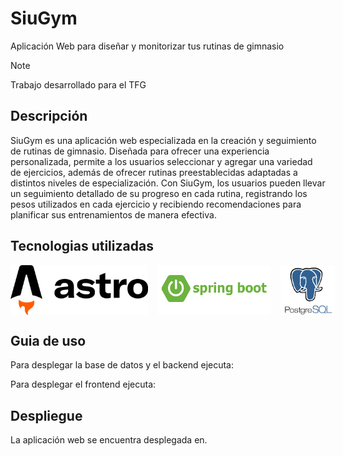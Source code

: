 # SiuGym
Aplicación Web para diseñar y monitorizar tus rutinas de gimnasio

> [!Note]
> Trabajo desarrollado para el TFG

## Descripción

SiuGym es una aplicación web especializada en la creación y seguimiento de rutinas de gimnasio. Diseñada para ofrecer una experiencia personalizada, permite a los usuarios seleccionar y agregar una variedad de ejercicios, además de ofrecer rutinas preestablecidas adaptadas a distintos niveles de especialización. Con SiuGym, los usuarios pueden llevar un seguimiento detallado de su progreso en cada rutina, registrando los pesos utilizados en cada ejercicio y recibiendo recomendaciones para planificar sus entrenamientos de manera efectiva.

## Tecnologias utilizadas

<div style="display: flex; justify-content: space-between; align-items: center; width: 100%">
    <img src="fotos_readme/logo_astro.webp" alt="Logo de AstroJS" width="220" height="80">
    &nbsp;&nbsp;&nbsp;&nbsp;
    &nbsp;&nbsp;&nbsp;&nbsp;
    <img src="fotos_readme/logo_springboot.png" alt="Logo de SqLite" width="180" height="80">
    &nbsp;&nbsp;&nbsp;&nbsp;
    &nbsp;&nbsp;&nbsp;&nbsp;
    <img src="fotos_readme/logo_postgre.png" alt="Logo de CSS" width="90" height="80">
</div>

## Guia de uso

Para desplegar la base de datos y el backend ejecuta:

Para desplegar el frontend ejecuta:

## Despliegue

La aplicación web se encuentra desplegada en.